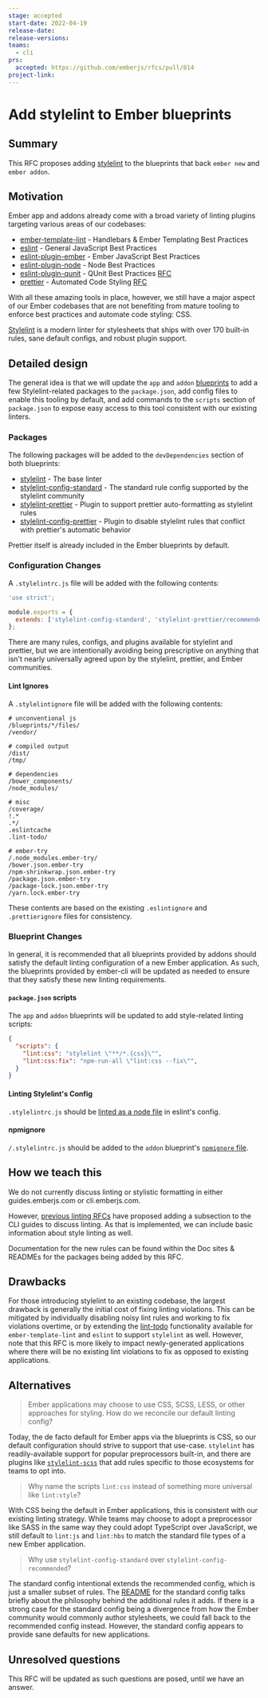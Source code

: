 ```yaml
---
stage: accepted
start-date: 2022-04-19
release-date:
release-versions:
teams:
  - cli
prs:
  accepted: https://github.com/emberjs/rfcs/pull/814
project-link:
---
```


# Add stylelint to Ember blueprints

## Summary

This RFC proposes adding [stylelint](https://stylelint.io/) to the blueprints 
that back `ember new` and `ember addon`.

## Motivation

Ember app and addons already come with a broad variety of linting plugins targeting various areas 
of our codebases:

* [ember-template-lint](https://github.com/ember-template-lint/ember-template-lint) - Handlebars & Ember Templating Best Practices
* [eslint](https://eslint.org/) - General JavaScript Best Practices
* [eslint-plugin-ember](https://github.com/ember-cli/eslint-plugin-ember) - Ember JavaScript Best Practices
* [eslint-plugin-node](https://github.com/mysticatea/eslint-plugin-node) - Node Best Practices
* [eslint-plugin-qunit](https://github.com/platinumazure/eslint-plugin-qunit) - QUnit Best Practices [RFC](https://github.com/emberjs/rfcs/blob/master/text/0702-eslint-plugin-qunit.md)
* [prettier](https://prettier.io/) - Automated Code Styling [RFC](https://github.com/emberjs/rfcs/blob/master/text/0628-prettier.md)

With all these amazing tools in place, however, we still have a major aspect of our Ember codebases 
that are not benefiting from mature tooling to enforce best practices and automate code styling: CSS.

[Stylelint](https://github.com/stylelint/stylelint) is a modern linter for stylesheets that ships with 
over 170 built-in rules, sane default configs, and robust plugin support.

## Detailed design

The general idea is that we will update the `app` and `addon` [blueprints](https://github.com/ember-cli/ember-cli/tree/master/blueprints) 
to add a few Stylelint-related packages to the `package.json`, add config files to enable this tooling 
by default, and add commands to the `scripts` section of `package.json` to expose easy access to this 
tool consistent with our existing linters.

### Packages

The following packages will be added to the `devDependencies` section of both blueprints:

* [stylelint](https://github.com/stylelint/stylelint) - The base linter
* [stylelint-config-standard](https://github.com/stylelint/stylelint-config-standard) - The standard rule config supported by the stylelint community
* [stylelint-prettier](https://github.com/prettier/stylelint-prettier) - Plugin to support prettier auto-formatting as stylelint rules
* [stylelint-config-prettier](https://github.com/prettier/stylelint-config-prettier) - Plugin to disable stylelint rules that conflict with prettier's automatic behavior

Prettier itself is already included in the Ember blueprints by default.

### Configuration Changes

A `.stylelintrc.js` file will be added with the following contents:

```js title=".stylelintrc.js"
'use strict';

module.exports = {
  extends: ['stylelint-config-standard', 'stylelint-prettier/recommended'],
};
```

There are many rules, configs, and plugins available for stylelint and prettier, but we are 
intentionally avoiding being prescriptive on anything that isn't nearly universally agreed upon 
by the stylelint, prettier, and Ember communities.

#### Lint Ignores

A `.stylelintignore` file will be added with the following contents:

```title=".stylelintignore"
# unconventional js
/blueprints/*/files/
/vendor/

# compiled output
/dist/
/tmp/

# dependencies
/bower_components/
/node_modules/

# misc
/coverage/
!.*
.*/
.eslintcache
.lint-todo/

# ember-try
/.node_modules.ember-try/
/bower.json.ember-try
/npm-shrinkwrap.json.ember-try
/package.json.ember-try
/package-lock.json.ember-try
/yarn.lock.ember-try
```

These contents are based on the existing `.eslintignore` and `.prettierignore` files for consistency.

### Blueprint Changes

In general, it is recommended that all blueprints provided by addons should satisfy the default 
linting configuration of a new Ember application. As such, the blueprints provided by ember-cli 
will be updated as needed to ensure that they satisfy these new linting requirements.

#### `package.json` scripts

The `app` and `addon` blueprints will be updated to add style-related linting scripts:

```json title="package.json"
{
  "scripts": {
    "lint:css": "stylelint \"**/*.{css}\"",
    "lint:css:fix": "npm-run-all \"lint:css --fix\"",
  }
}
```

#### Linting Stylelint's Config

`.stylelintrc.js` should be [linted as a node file](https://github.com/ember-cli/ember-cli/blob/master/blueprints/app/files/.eslintrc.js#L26-L38) 
in eslint's config.

#### npmignore

`/.stylelintrc.js` should be added to the `addon` blueprint's [`npmignore` file](https://github.com/ember-cli/ember-cli/blob/master/blueprints/addon/files/npmignore).

## How we teach this

We do not currently discuss linting or stylistic formatting in either guides.emberjs.com or cli.emberjs.com.

However, [previous linting RFCs](https://github.com/emberjs/rfcs/blob/master/text/0628-prettier.md) have 
proposed adding a subsection to the CLI guides to discuss linting. As that is implemented, we can include 
basic information about style linting as well.

Documentation for the new rules can be found within the Doc sites & READMEs for the packages being added by this RFC.

## Drawbacks

For those introducing stylelint to an existing codebase, the largest drawback is generally the 
initial cost of fixing linting violations. This can be mitigated by individually disabling noisy 
lint rules and working to fix violations overtime, or by extending the [lint-todo](https://github.com/lint-todo/) 
functionality available for `ember-template-lint` and `eslint` to support `stylelint` as well. 
However, note that this RFC is more likely to impact newly-generated applications where there 
will be no existing lint violations to fix as opposed to existing applications.

## Alternatives

>Ember applications may choose to use CSS, SCSS, LESS, or other approaches for styling. How do we 
>reconcile our default linting config?

Today, the de facto default for Ember apps via the blueprints is CSS, so our default configuration 
should strive to support that use-case. `stylelint` has readily-available support for popular 
preprocessors built-in, and there are plugins like [`stylelint-scss`](https://github.com/stylelint-scss/stylelint-scss) 
that add rules specific to those ecosystems for teams to opt into.

>Why name the scripts `lint:css` instead of something more universal like `lint:style`?

With CSS being the default in Ember applications, this is consistent with our existing linting strategy. 
While teams may choose to adopt a preprocessor like SASS in the same way they could adopt TypeScript 
over JavaScript, we still default to `lint:js` and `lint:hbs` to match the standard file types of 
a new Ember application.

>Why use `stylelint-config-standard` over `stylelint-config-recommended`?

The standard config intentional extends the recommended config, which is just a smaller subset of rules. 
The [README](https://github.com/stylelint/stylelint-config-standard/blob/main/README.md) for the standard 
config talks briefly about the philosophy behind the additional rules it adds. If there is a strong case 
for the standard config being a divergence from how the Ember community would commonly author stylesheets, 
we could fall back to the recommended config instead. However, the standard config appears to provide sane 
defaults for new applications.

## Unresolved questions

This RFC will be updated as such questions are posed, until we have an answer.
